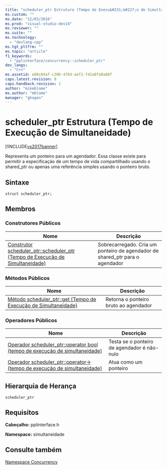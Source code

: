 ```yaml
---
title: "scheduler_ptr Estrutura (Tempo de Execu&#231;&#227;o de Simultaneidade) | Microsoft Docs"
ms.custom: ""
ms.date: "12/03/2016"
ms.prod: "visual-studio-dev14"
ms.reviewer: ""
ms.suite: ""
ms.technology: 
  - "devlang-cpp"
ms.tgt_pltfrm: ""
ms.topic: "article"
f1_keywords: 
  - "pplinterface/concurrency::scheduler_ptr"
dev_langs: 
  - "C++"
ms.assetid: e88c84af-c306-476d-aef1-f42a0fa0a80f
caps.latest.revision: 8
caps.handback.revision: 1
author: "mikeblome"
ms.author: "mblome"
manager: "ghogen"
---
```

# scheduler_ptr Estrutura (Tempo de Execu&#231;&#227;o de Simultaneidade)
[!INCLUDE[vs2017banner](../../../assembler/inline/includes/vs2017banner.md)]

Representa um ponteiro para um agendador.  Essa classe existe para permitir a especificação de um tempo de vida compartilhado usando o shared\_ptr ou apenas uma referência simples usando o ponteiro bruto.  
  
## Sintaxe  
  
```  
struct scheduler_ptr;  
```  
  
## Membros  
  
### Construtores Públicos  
  
|Nome|Descrição|  
|----------|---------------|  
|[Construtor scheduler\_ptr::scheduler\_ptr \(Tempo de Execução de Simultaneidade\)](../Topic/scheduler_ptr::scheduler_ptr%20Constructor%20\(Concurrency%20Runtime\).md)|Sobrecarregado.  Cria um ponteiro de agendador de shared\_ptr para o agendador|  
  
### Métodos Públicos  
  
|Nome|Descrição|  
|----------|---------------|  
|[Método scheduler\_ptr::get \(Tempo de Execução de Simultaneidade\)](../Topic/scheduler_ptr::get%20Method%20\(Concurrency%20Runtime\).md)|Retorna o ponteiro bruto ao agendador|  
  
### Operadores Públicos  
  
|Nome|Descrição|  
|----------|---------------|  
|[Operador scheduler\_ptr::operator bool \(tempo de execução de simultaneidade\)](../Topic/scheduler_ptr::operator%20bool%20Operator%20\(Concurrency%20Runtime\).md)|Testa se o ponteiro de agendador é não\-nulo|  
|[Operador scheduler\_ptr::operator\-\> \(tempo de execução de simultaneidade\)](../Topic/scheduler_ptr::operator-%3E%20Operator%20\(Concurrency%20Runtime\).md)|Atua como um ponteiro|  
  
## Hierarquia de Herança  
 `scheduler_ptr`  
  
## Requisitos  
 **Cabeçalho:** pplinterface.h  
  
 **Namespace:** simultaneidade  
  
## Consulte também  
 [Namespace Concurrency](../../../parallel/concrt/reference/concurrency-namespace.md)